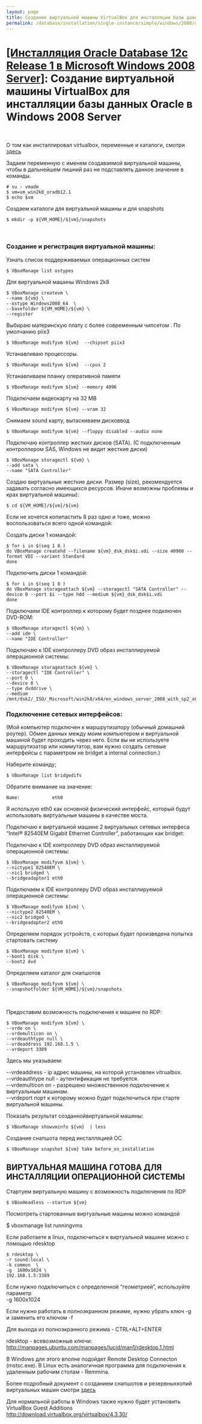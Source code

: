 ```yaml
---
layout: page
title: Создание виртуальной машины VirtualBox для инсталляции базы данных Oracle в Windows 2008 Server
permalink: /database/installation/single-instance/simple/windows/2008/oracle/12.1/virtualbox-machines/windows/2008/
---
```


# <a href="/database/installation/single-instance/simple/windows/2008/oracle/12.1/">[Инсталляция Oracle Database 12c Release 1 в Microsoft Windows 2008 Server]</a>: Создание виртуальной машины VirtualBox для инсталляции базы данных Oracle в Windows 2008 Server

<br/>

О том как инсталлировал virtualbox, переменные и каталоги, смотри  
<a href="//sysadm.ru/linux/servers/virtual/virtualbox/">здесь</a>


Задаем переменную с именем создаваемой виртуальной машины, чтобы в дальнейшем лишний раз не подставлять данное значение в команды.

    # su - vmadm
    $ vm=vm_win2k8_oradb12.1
    $ echo $vm


Создаем каталоги для виртуальной машины и для snapshots

	$ mkdir -p ${VM_HOME}/${vm}/snapshots

<br/>

### Создание и регистрация виртуальной машины:


Узнать список поддерживаемых операционных систем


	$ VBoxManage list ostypes


Для виртуальной машины Windows 2k8


    $ VBoxManage createvm \
    --name ${vm} \
    --ostype Windows2008_64  \
    --basefolder ${VM_HOME}/${vm} \
    --register


Выбираю материнскую плату с более современным чипсетом . По умолчанию piix3

	$ VBoxManage modifyvm ${vm}  --chipset piix3

Устанавливаю процессоры.

	$ VBoxManage modifyvm ${vm}  --cpus 2

Устанавливаем планку оперативной памяти

	$ VBoxManage modifyvm ${vm} --memory 4096


Подключаем видеокарту на 32 MB

	$ VBoxManage modifyvm ${vm} --vram 32

Снимаем sound карту, вытаскиваем дисковвод

	$ VBoxManage modifyvm ${vm} --floppy disabled --audio none


Подключаю контроллер жестких дисков (SATA). (С подключенным контроллером SAS, Windows не видит жесткие диски)


    $ VBoxManage storagectl ${vm} \
    --add sata \
    --name "SATA Controller"

Создаю виртуальные жесткие диски. Размер (size), рекомендуется задавать согласно имеющихся ресурсов. Иначе возможны проблемы и крах виртуальной машины):

	$ cd ${VM_HOME}/${vm}/${vm}


Если не хочется копипастить 8 раз одно и тоже, можно воспользоваться всего одной командой:

Создать диски 1 командой:

    $ for i in $(seq 1 8 )  
    do VBoxManage createhd --filename ${vm}_dsk_dsk$i.vdi --size 40960 --format VDI --variant Standard
    done


Подключить диски 1 командой:

    $ for i in $(seq 1 8 )
    do VBoxManage storageattach ${vm} --storagectl "SATA Controller" --device 0 --port $i --type hdd --medium ${vm}_dsk_dsk$i.vdi
    done


Подключаем IDE контроллер к которому будет позднее подключен DVD-ROM:

    $ VBoxManage storagectl ${vm} \
    --add ide \
    --name "IDE Controller"


Подключаю к IDE контроллеру DVD образ инсталлируемой операционной системы:

    $ VBoxManage storageattach ${vm} \
    --storagectl "IDE Controller" \
    --port 0 \
    --device 0 \
    --type dvddrive \
    --medium /mnt/dsk2/_ISO/_Microsoft/win2k8/x64/en_windows_server_2008_with_sp2_x64_dvd_342336.iso

### Подключение сетевых интерфейсов:

(Мой компьютер подключен к маршрутизатору (обычный домашний роутер). Обмен данных между моим компьютером и виртуальной машиной будет проходить через него. Если вы не используете маршрутизатор или коммутатор, вам нужно создать сетевые интерфейсы с параметром не bridget а internal connection.)


Наберите команду;

    $ VBoxManage list bridgedifs

Обратите внимание на значение:

    Name:            eth0


Я использую eth0 как основной физический интерфейс, который будут использовать виртуальные машины в качестве моста.


Подключаю к виртуальной машине 2 виртуальных сетевых интерфеса “Intel® 82540EM Gigabit Ethernet Controller”, работающих как bridget:

Подключаю к IDE контроллеру DVD образ инсталлируемой операционной системы:

    $ VBoxManage modifyvm ${vm} \
    --nictype1 82540EM \
    --nic1 bridged \
    --bridgeadapter1 eth0


Подключаем к IDE контроллеру DVD образ инсталлируемой операционной системы:

    $ VBoxManage modifyvm ${vm} \
    --nictype2 82540EM \
    --nic2 bridged \
    --bridgeadapter2 eth0


Определяем порядок устройств, с которых будет произведена попытка стартовать систему


    $ VBoxManage modifyvm ${vm} \
    --boot1 disk \
    --boot2 dvd


Определяем каталог для снапшотов


    $ VBoxManage modifyvm ${vm} \
    --snapshotfolder ${VM_HOME}/${vm}/snapshots

<br/>

Предоставим возможность подключения к машине по RDP:


    $ VBoxManage modifyvm ${vm} \
    --vrde on \
    --vrdemulticon on \
    --vrdeauthtype null \
    --vrdeaddress 192.168.1.5 \
    --vrdeport 3389


Здесь мы указываем:


--vrdeaddress - ip адрес машины, на которой установлен vitrualbox.  
--vrdeauthtype null - аутентификация не требуется.  
--vrdemulticon on - разрешено множественное подключение к виртуальным машинам.  
--vrdeport порт к которому можно будет подключиться при старте виртуальной машины.  


Показать результат созданнойвиртуальной машины:

    $ VBoxManage showvminfo ${vm}  | less


Создание снапшота перед инсталляцией ОС

    $ VBoxManage snapshot ${vm} take before_os_installation


## ВИРТУАЛЬНАЯ МАШИНА ГОТОВА ДЛЯ ИНСТАЛЛЯЦИИ ОПЕРАЦИОННОЙ СИСТЕМЫ


Стартуем виртуальную машину с возможность подключения по RDP

    $ VBoxHeadless --startvm ${vm}

Посмотреть стартованные виртуальные машины можно командой

$ vboxmanage list runningvms


Если работаете в linux, подключиться к виртуальной машине можно с помощью rdesktop


    $ rdesktop \
    -r sound:local \
    -k common  \
    -g  1600x1024 \
    192.168.1.5:3389


Если нужно подключиться с определенной “геометрией”, используйте параметр  
-g  1600x1024


Если нужно работать в полноэкранном режиме, нужно убрать ключ -g и заменить его ключом -f

Для выхода из полноэкранного режима - CTRL+ALT+ENTER


rdesktop - всевозможные ключи:<br/>
http://manpages.ubuntu.com/manpages/lucid/man1/rdesktop.1.html<br/>


В Windows для этого вполне подойдет Remote Desktop Connecton (mstsc.exe). В Linux есть аналогичная программа для подключения к удаленным рабочим столам - Remmina.


Более подробный документ с созданием снапшотов и резервныхкопий виртуальных машин смотри
<a href="//sysadm.ru/linux/servers/virtual/virtualbox/">здесь</a>


Для нормальной работы в Windows также нужно будет установить VirtualBox Guest Additions  
http://download.virtualbox.org/virtualbox/4.3.30/
